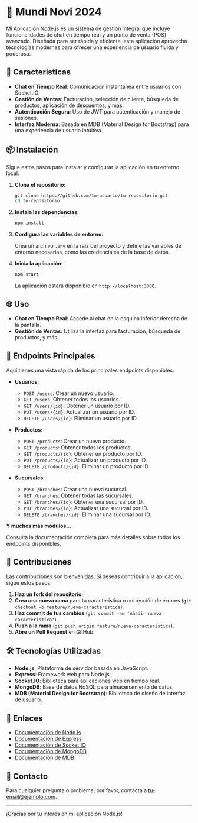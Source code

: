 # 🌟 Mundi Novi 2024

Mi Aplicación Node.js es un sistema de gestión integral que incluye funcionalidades de chat en tiempo real y un punto de venta (POS) avanzado. Diseñada para ser rápida y eficiente, esta aplicación aprovecha tecnologías modernas para ofrecer una experiencia de usuario fluida y poderosa.

## 🚀 Características

- **Chat en Tiempo Real**: Comunicación instantánea entre usuarios con Socket.IO.
- **Gestión de Ventas**: Facturación, selección de cliente, búsqueda de productos, aplicación de descuentos, y más.
- **Autenticación Segura**: Uso de JWT para autenticación y manejo de sesiones.
- **Interfaz Moderna**: Basada en MDB (Material Design for Bootstrap) para una experiencia de usuario intuitiva.

## 📦 Instalación

Sigue estos pasos para instalar y configurar la aplicación en tu entorno local:

1. **Clona el repositorio:**

    ```bash
    git clone https://github.com/tu-usuario/tu-repositorio.git
    cd tu-repositorio
    ```

2. **Instala las dependencias:**

    ```bash
    npm install
    ```

3. **Configura las variables de entorno:**

    Crea un archivo `.env` en la raíz del proyecto y define las variables de entorno necesarias, como las credenciales de la base de datos.

4. **Inicia la aplicación:**

    ```bash
    npm start
    ```

    La aplicación estará disponible en `http://localhost:3000`.

## 🌐 Uso

- **Chat en Tiempo Real**: Accede al chat en la esquina inferior derecha de la pantalla.
- **Gestión de Ventas**: Utiliza la interfaz para facturación, búsqueda de productos, y más.

## 📜 Endpoints Principales

Aquí tienes una vista rápida de los principales endpoints disponibles:

- **Usuarios**:
  - `POST /users`: Crear un nuevo usuario.
  - `GET /users`: Obtener todos los usuarios.
  - `GET /users/{id}`: Obtener un usuario por ID.
  - `PUT /users/{id}`: Actualizar un usuario por ID.
  - `DELETE /users/{id}`: Eliminar un usuario por ID.

- **Productos**:
  - `POST /products`: Crear un nuevo producto.
  - `GET /products`: Obtener todos los productos.
  - `GET /products/{id}`: Obtener un producto por ID.
  - `PUT /products/{id}`: Actualizar un producto por ID.
  - `DELETE /products/{id}`: Eliminar un producto por ID.

- **Sucursales**:
  - `POST /branches`: Crear una nueva sucursal.
  - `GET /branches`: Obtener todas las sucursales.
  - `GET /branches/{id}`: Obtener una sucursal por ID.
  - `PUT /branches/{id}`: Actualizar una sucursal por ID.
  - `DELETE /branches/{id}`: Eliminar una sucursal por ID.

**Y muchos más módulos...**

Consulta la documentación completa para más detalles sobre todos los endpoints disponibles.

## 🤝 Contribuciones

Las contribuciones son bienvenidas. Si deseas contribuir a la aplicación, sigue estos pasos:

1. **Haz un fork del repositorio**.
2. **Crea una nueva rama** para tu característica o corrección de errores (`git checkout -b feature/nueva-caracteristica`).
3. **Haz commit de tus cambios** (`git commit -am 'Añadir nueva característica'`).
4. **Push a la rama** (`git push origin feature/nueva-caracteristica`).
5. **Abre un Pull Request** en GitHub.

## 🛠️ Tecnologías Utilizadas

- **Node.js**: Plataforma de servidor basada en JavaScript.
- **Express**: Framework web para Node.js.
- **Socket.IO**: Biblioteca para aplicaciones web en tiempo real.
- **MongoDB**: Base de datos NoSQL para almacenamiento de datos.
- **MDB (Material Design for Bootstrap)**: Biblioteca de diseño de interfaz de usuario.

## 🔗 Enlaces

- [Documentación de Node.js](https://nodejs.org/en/docs/)
- [Documentación de Express](https://expressjs.com/)
- [Documentación de Socket.IO](https://socket.io/docs/)
- [Documentación de MongoDB](https://www.mongodb.com/docs/)
- [Documentación de MDB](https://mdbootstrap.com/docs/)

## 📧 Contacto

Para cualquier pregunta o problema, por favor, contacta a [tu-email@ejemplo.com](mailto:tu-email@ejemplo.com).

---

¡Gracias por tu interés en mi aplicación Node.js!
